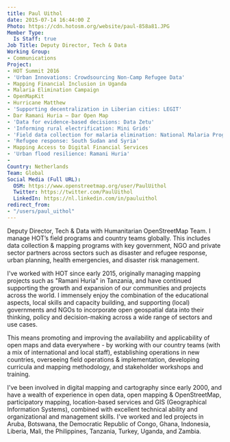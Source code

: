 ```yaml
---
title: Paul Uithol
date: 2015-07-14 16:44:00 Z
Photo: https://cdn.hotosm.org/website/paul-858a81.JPG
Member Type:
  Is Staff: true
Job Title: Deputy Director, Tech & Data
Working Group:
- Communications
Project:
- HOT Summit 2016
- 'Urban Innovations: Crowdsourcing Non-Camp Refugee Data'
- Mapping Financial Inclusion in Uganda
- Malaria Elimination Campaign
- OpenMapKit
- Hurricane Matthew
- 'Supporting decentralization in Liberian cities: LEGIT'
- Dar Ramani Huria — Dar Open Map
- 'Data for evidence-based decisions: Data Zetu'
- 'Informing rural electrification: Mini Grids'
- 'Field data collection for malaria elimination: National Malaria Programme'
- 'Refugee response: South Sudan and Syria'
- Mapping Access to Digital Financial Services
- 'Urban flood resilience: Ramani Huria'
- 
Country: Netherlands
Team: Global
Social Media (Full URL):
  OSM: https://www.openstreetmap.org/user/PaulUithol
  Twitter: https://twitter.com/PaulUithol
  LinkedIn: https://nl.linkedin.com/in/pauluithol
redirect_from:
- "/users/paul_uithol"
---
```


Deputy Director, Tech & Data with Humanitarian OpenStreetMap Team. I manage HOT’s field programs and country teams globally. This includes data collection & mapping programs with key government, NGO and private sector partners across sectors such as disaster and refugee response, urban planning, health emergencies, and disaster risk management.

I've worked with HOT since early 2015, originally managing mapping projects such as "Ramani Huria" in Tanzania, and have continued supporting the growth and expansion of our communities and projects across the world. I immensely enjoy the combination of the educational aspects, local skills and capacity building, and supporting (local) governments and NGOs to incorporate open geospatial data into their thinking, policy and decision-making across a wide range of sectors and use cases.

This means promoting and improving the availability and applicability of open maps and data everywhere - by working with our country teams (with a mix of international and local staff), establishing operations in new countries, overseeing field operations & implementation, developing curricula and mapping methodology, and stakeholder workshops and training.
 
I've been involved in digital mapping and cartography since early 2000, and have a wealth of experience in open data, open mapping & OpenStreetMap, participatory mapping, location-based services and GIS (Geographical Information Systems), combined with excellent technical ability and organizational and management skills. I've worked and led projects in Aruba, Botswana, the Democratic Republic of Congo, Ghana, Indonesia, Liberia, Mali, the Philippines, Tanzania, Turkey, Uganda, and Zambia.

